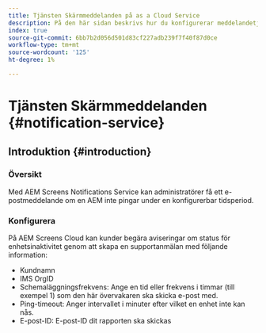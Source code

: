 ```yaml
---
title: Tjänsten Skärmmeddelanden på as a Cloud Service
description: På den här sidan beskrivs hur du konfigurerar meddelandetjänsten på skärmar as a Cloud Service.
index: true
source-git-commit: 6bb7b2d056d501d83cf227adb239f7f40f87d0ce
workflow-type: tm+mt
source-wordcount: '125'
ht-degree: 1%

---
```



# Tjänsten Skärmmeddelanden {#notification-service}

## Introduktion {#introduction}

### Översikt

Med AEM Screens Notifications Service kan administratörer få ett e-postmeddelande om en AEM inte pingar under en konfigurerbar tidsperiod.

### Konfigurera

På AEM Screens Cloud kan kunder begära aviseringar om status för enhetsinaktivitet genom att skapa en supportanmälan med följande information:

* Kundnamn
* IMS OrgID
* Schemaläggningsfrekvens: Ange en tid eller frekvens i timmar (till exempel 1) som den här övervakaren ska skicka e-post med.
* Ping-timeout: Anger intervallet i minuter efter vilket en enhet inte kan nås.
* E-post-ID: E-post-ID dit rapporten ska skickas